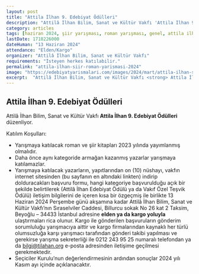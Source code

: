 ```yaml
---
layout: post
title: "Attila İlhan 9. Edebiyat Ödülleri"
description: "Attilâ İlhan Bilim, Sanat ve Kültür Vakfı 'Attila İlhan 9. Edebiyat Ödülleri' düzenliyor."
category: articles
tags: [haziran 2024, şiir yarışması, roman yarışması, genel, attila ilhan]
lastDate: 1718226000
dateHuman: "13 Haziran 2024"
attendance: "Elden/Kargo"
organizer: "Attilâ İlhan Bilim, Sanat ve Kültür Vakfı"
requirements: "İsteyen herkes katılabilir."
permalink: "attila-ilhan-siir-roman-yarismasi-2024"
image: "https://edebiyatyarismalari.com/images/2024/mart/attila-ilhan-siir-roman-yarismasi-2024.jpg"
excerpt:  "Attilâ İlhan Bilim, Sanat ve Kültür Vakfı <strong> Attila İlhan 9. Edebiyat Ödülleri </strong> düzenliyor."
---
```


## Attila İlhan 9. Edebiyat Ödülleri
Attilâ İlhan Bilim, Sanat ve Kültür Vakfı **Attila İlhan 9. Edebiyat Ödülleri** düzenliyor.  

Katılım Koşulları:
- Yarışmaya katılacak roman ve şiir kitapları 2023 yılında yayımlanmış olmalıdır.
- Daha önce aynı kategoride armağan kazanmış yazarlar yarışmaya katılamazlar.
- Yarışmaya katılacak yazarların, yapıtlarından on (10) nüshayı, vakfın internet sitesinden (bu sayfanın en altındaki linkten) indirip dolduracakları başvuru formu, hangi kategoriye başvurulduğu açık bir şekilde belirtilerek (Attilâ İlhan Edebiyat Ödülü ya da Vakıf Özel Teşvik Ödülü) iletişim bilgilerini de içeren kısa bir özgeçmiş ile birlikte 13 Haziran 2024 Perşembe günü akşamına kadar Attilâ İlhan Bilim, Sanat ve Kültür Vakfı’nın Sıraselviler Caddesi, Billurcu sokak No 26 kat 2 Taksim, Beyoğlu – 34433 İstanbul adresine **elden ya da kargo yoluyla** ulaştırmaları rica olunur. Kargo ile gönderilen başvuruların gönderim sorumluluğu yarışmacıya aittir ve kargo firmalarından kaynaklı her türlü olumsuzluğa karşı yarışmacı tarafından gönderi takibi yapılması ve gerekirse yarışma sekreterliği ile 0212 243 95 25 numaralı telefondan ya da bilgi@tilahan.org e-posta adresinden iletişime geçilmesi gerekmektedir.
- Seçiciler Kurulu’nun değerlendirmesinin ardından sonuçlar 2024 yılı Kasım ayı içinde açıklanacaktır.